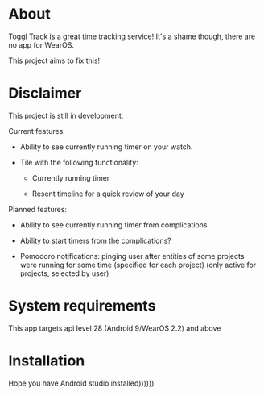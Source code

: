 # About
Toggl Track is a great time tracking service! It's a shame though, there are no app for WearOS.

This project aims to fix this!

# Disclaimer
This project is still in development.

Current features:

- Ability to see currently running timer on your watch.

- Tile with the following functionality:

    - Currently running timer

    - Resent timeline for a quick review of your day
    
Planned features:

- Ability to see currently running timer from complications

- Ability to start timers from the complications?

- Pomodoro notifications: pinging user after entities of some projects were running for some time (specified for each project) (only active for projects, selected by user)

# System requirements
This app targets api level 28 (Android 9/WearOS 2.2) and above

# Installation
Hope you have Android studio installed))))))